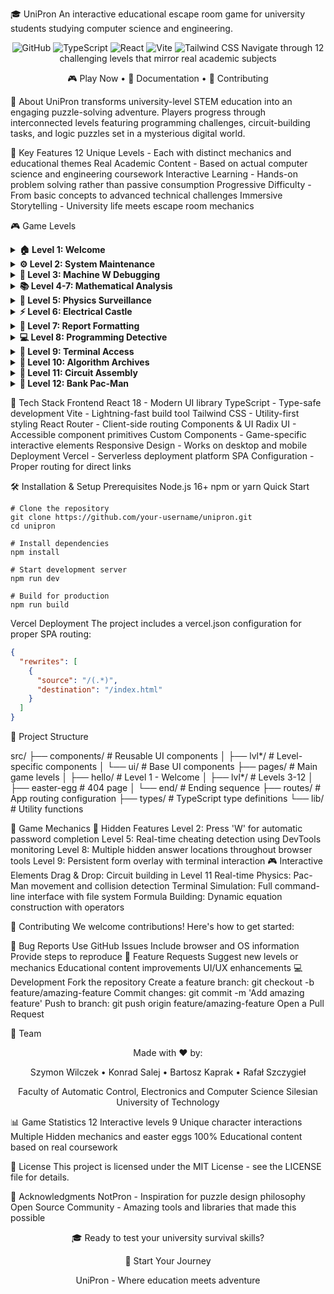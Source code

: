 🎓 UniPron
An interactive educational escape room game for university students studying computer science and engineering.

<div align="center">
<img alt="GitHub" src="https://img.shields.io/github/license/your-username/unipron">
<img alt="TypeScript" src="https://img.shields.io/badge/TypeScript-007ACC?style=flat&amp;logo=typescript&amp;logoColor=white">
<img alt="React" src="https://img.shields.io/badge/React-20232A?style=flat&amp;logo=react&amp;logoColor=61DAFB">
<img alt="Vite" src="https://img.shields.io/badge/Vite-646CFF?style=flat&amp;logo=vite&amp;logoColor=white">
<img alt="Tailwind CSS" src="https://img.shields.io/badge/Tailwind_CSS-38B2AC?style=flat&amp;logo=tailwind-css&amp;logoColor=white">
Navigate through 12 challenging levels that mirror real academic subjects

🎮 Play Now • 📖 Documentation • 🤝 Contributing

</div>

🎯 About
UniPron transforms university-level STEM education into an engaging puzzle-solving adventure. Players progress through interconnected levels featuring programming challenges, circuit-building tasks, and logic puzzles set in a mysterious digital world.

🌟 Key Features
12 Unique Levels - Each with distinct mechanics and educational themes
Real Academic Content - Based on actual computer science and engineering coursework
Interactive Learning - Hands-on problem solving rather than passive consumption
Progressive Difficulty - From basic concepts to advanced technical challenges
Immersive Storytelling - University life meets escape room mechanics

🎮 Game Levels
<details> <summary><strong>🏠 Level 1: Welcome</strong></summary> <br> University recruitment announcement with a twist - your journey into academic chaos begins. </details> <details> <summary><strong>⚙️ Level 2: System Maintenance</strong></summary> <br> USOS system malfunction requires your assistance. Find the "W" key in the heart of the machine.
Hidden mechanics: Press 'W' for auto-complete
Skills: Problem solving, pattern recognition</details>
<details> <summary><strong>🤖 Level 3: Machine W Debugging</strong></summary> <br> Debug assembly-like code with Dr. Tutajewicz's guidance. Fix the program by correcting command syntax.
Challenge: Assembly code debugging
Skills: Programming logic, syntax correction</details>
<details> <summary><strong>📚 Level 4-7: Mathematical Analysis</strong></summary> <br> Navigate through multiple exam terms with Dr. Łobuz. Experience the reality of university mathematics.
Progression: Term 0 → Term 1 → Term 2 → Term 3
Theme: Academic perseverance and mathematical proofs</details>
<details> <summary><strong>🔬 Level 5: Physics Surveillance</strong></summary> <br> Answer physics questions under Dr. Bodzenta's watchful security cameras. Anti-cheating detection active!
Security: DevTools detection
Challenge: Define entropy without external help
Skills: Physics knowledge, academic integrity</details>
<details> <summary><strong>⚡ Level 6: Electrical Castle</strong></summary> <br> Solve electrical engineering puzzles by pulling the correct levers. Build formulas using physical units.
Formulas: R = U/I, P = U×I, E = P×t
Mechanics: Lever pulling, formula construction
Skills: Electrical engineering, unit relationships</details>
<details> <summary><strong>📄 Level 7: Report Formatting</strong></summary> <br> Format a laboratory report to meet Dr. Drabiel-Gabik's strict requirements.
Challenge: Font = Calibri, Size = 11-12pt
Skills: Attention to detail, academic standards</details>
<details> <summary><strong>💻 Level 8: Programming Detective</strong></summary> <br> Solve programming puzzles using browser DevTools. Answers hidden in various locations.
Tools: LocalStorage, Console, CSS, Network tab, HTML comments
Skills: Web development, debugging techniques</details>
<details> <summary><strong>🔐 Level 9: Terminal Access</strong></summary> <br> Matrix-style terminal interface with SSH simulation and data form completion.
Environment: Realistic terminal simulation
Challenge: Navigate filesystem, complete data forms
Skills: Command line proficiency, data handling</details>
<details> <summary><strong>💾 Level 10: Algorithm Archives</strong></summary> <br> Quiz based on historical exam data found in the FTP disk simulation.
Requirement: Explore in-app resources for answers
Challenge: 8 questions about past examinations
Skills: Research, academic database navigation</details>
<details> <summary><strong>🔌 Level 11: Circuit Assembly</strong></summary> <br> Build a functional LED circuit with Dr. Jaciński's optional assistance.
Components: Battery, switch, resistors, LEDs, capacitor, wires
Mechanics: Drag & drop, connection building
Skills: Electronics, circuit design</details>
<details> <summary><strong>🏦 Level 12: Bank Pac-Man</strong></summary> <br> Pac-Man inspired finale! Collect dots while avoiding aggressive bank employees.
Controls: WSAD movement
Enemies: mBank and ING representatives with marketing messages
Power-ups: Beer pellets for temporary invincibility
Skills: Quick reflexes, strategic navigation</details>


🚀 Tech Stack
Frontend
React 18 - Modern UI library
TypeScript - Type-safe development
Vite - Lightning-fast build tool
Tailwind CSS - Utility-first styling
React Router - Client-side routing
Components & UI
Radix UI - Accessible component primitives
Custom Components - Game-specific interactive elements
Responsive Design - Works on desktop and mobile
Deployment
Vercel - Serverless deployment platform
SPA Configuration - Proper routing for direct links


🛠️ Installation & Setup
Prerequisites
Node.js 16+
npm or yarn
Quick Start

```
# Clone the repository
git clone https://github.com/your-username/unipron.git
cd unipron

# Install dependencies
npm install

# Start development server
npm run dev

# Build for production
npm run build
```

Vercel Deployment
The project includes a vercel.json configuration for proper SPA routing:

```json
{
  "rewrites": [
    {
      "source": "/(.*)",
      "destination": "/index.html"
    }
  ]
}
```

🎨 Project Structure

src/
├── components/           # Reusable UI components
│   ├── lvl*/            # Level-specific components
│   └── ui/              # Base UI components
├── pages/               # Main game levels
│   ├── hello/           # Level 1 - Welcome
│   ├── lvl*/            # Levels 3-12
│   ├── easter-egg       # 404 page
│   └── end/             # Ending sequence
├── routes/              # App routing configuration
├── types/               # TypeScript type definitions
└── lib/                 # Utility functions


🎯 Game Mechanics
🔑 Hidden Features
Level 2: Press 'W' for automatic password completion
Level 5: Real-time cheating detection using DevTools monitoring
Level 8: Multiple hidden answer locations throughout browser tools
Level 9: Persistent form overlay with terminal interaction
🎮 Interactive Elements
Drag & Drop: Circuit building in Level 11
Real-time Physics: Pac-Man movement and collision detection
Terminal Simulation: Full command-line interface with file system
Formula Building: Dynamic equation construction with operators


🤝 Contributing
We welcome contributions! Here's how to get started:

🐛 Bug Reports
Use GitHub Issues
Include browser and OS information
Provide steps to reproduce
🚀 Feature Requests
Suggest new levels or mechanics
Educational content improvements
UI/UX enhancements
💻 Development
Fork the repository
Create a feature branch: git checkout -b feature/amazing-feature
Commit changes: git commit -m 'Add amazing feature'
Push to branch: git push origin feature/amazing-feature
Open a Pull Request

👥 Team
<div align="center">
Made with ❤️ by:

Szymon Wilczek • Konrad Salej • Bartosz Kaprak • Rafał Szczygieł

Faculty of Automatic Control, Electronics and Computer Science
Silesian University of Technology

</div>

📊 Game Statistics
12 Interactive levels
9 Unique character interactions
Multiple Hidden mechanics and easter eggs
100% Educational content based on real coursework

📄 License
This project is licensed under the MIT License - see the LICENSE file for details.

🙏 Acknowledgments
NotPron - Inspiration for puzzle design philosophy
Open Source Community - Amazing tools and libraries that made this possible

<div align="center">
🎓 Ready to test your university survival skills?

🚀 Start Your Journey

UniPron - Where education meets adventure

</div>

